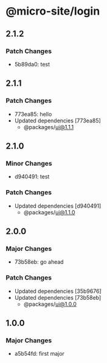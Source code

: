 # @micro-site/login

## 2.1.2

### Patch Changes

- 5b89da0: test

## 2.1.1

### Patch Changes

- 773ea85: hello
- Updated dependencies [773ea85]
  - @packages/ui@1.1.1

## 2.1.0

### Minor Changes

- d940491: test

### Patch Changes

- Updated dependencies [d940491]
  - @packages/ui@1.1.0

## 2.0.0

### Major Changes

- 73b58eb: go ahead

### Patch Changes

- Updated dependencies [35b9676]
- Updated dependencies [73b58eb]
  - @packages/ui@1.0.0

## 1.0.0

### Major Changes

- a5b54fd: first major

